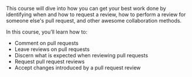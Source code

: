 This course will dive into how you can get your best work done by identifying when and how to request a review, how to perform a review for someone else's pull request, and other awesome collaboration methods.

In this course, you’ll learn how to:

- Comment on pull requests
- Leave reviews on pull requests
- Discern what is expected when reviewing pull requests
- Request pull request reviews
- Accept changes introduced by a pull request review
